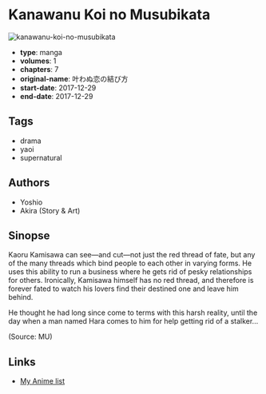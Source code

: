 # Kanawanu Koi no Musubikata

![kanawanu-koi-no-musubikata](https://cdn.myanimelist.net/images/manga/3/224782.jpg)

-   **type**: manga
-   **volumes**: 1
-   **chapters**: 7
-   **original-name**: 叶わぬ恋の結び方
-   **start-date**: 2017-12-29
-   **end-date**: 2017-12-29

## Tags

-   drama
-   yaoi
-   supernatural

## Authors

-   Yoshio
-   Akira (Story & Art)

## Sinopse

Kaoru Kamisawa can see—and cut—not just the red thread of fate, but any of the many threads which bind people to each other in varying forms. He uses this ability to run a business where he gets rid of pesky relationships for others. Ironically, Kamisawa himself has no red thread, and therefore is forever fated to watch his lovers find their destined one and leave him behind.

He thought he had long since come to terms with this harsh reality, until the day when a man named Hara comes to him for help getting rid of a stalker...

(Source: MU)

## Links

-   [My Anime list](https://myanimelist.net/manga/112071/Kanawanu_Koi_no_Musubikata)
